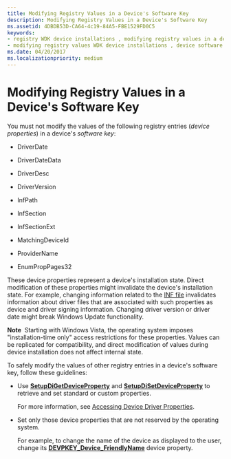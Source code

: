 ```yaml
---
title: Modifying Registry Values in a Device's Software Key
description: Modifying Registry Values in a Device's Software Key
ms.assetid: 4DBDB53D-CA64-4c19-84A5-FBE1529FD0C5
keywords:
- registry WDK device installations , modifying registry values in a device's software key
- modifying registry values WDK device installations , device software key
ms.date: 04/20/2017
ms.localizationpriority: medium
---
```


# Modifying Registry Values in a Device's Software Key


You must not modify the values of the following registry entries (*device properties*) in a device's *software key*:

-   DriverDate

-   DriverDateData

-   DriverDesc

-   DriverVersion

-   InfPath

-   InfSection

-   InfSectionExt

-   MatchingDeviceId

-   ProviderName

-   EnumPropPages32

These device properties represent a device's installation state. Direct modification of these properties might invalidate the device's installation state. For example, changing information related to the [INF file](overview-of-inf-files.md) invalidates information about driver files that are associated with such properties as device and driver signing information. Changing driver version or driver date might break Windows Update functionality.

**Note**  Starting with Windows Vista, the operating system imposes "installation-time only" access restrictions for these properties. Values can be replicated for compatibility, and direct modification of values during device installation does not affect internal state.

 

To safely modify the values of other registry entries in a device's software key, follow these guidelines:

-   Use [**SetupDiGetDeviceProperty**](https://docs.microsoft.com/windows/desktop/api/setupapi/nf-setupapi-setupdigetdevicepropertyw) and [**SetupDiSetDeviceProperty**](https://docs.microsoft.com/windows/desktop/api/setupapi/nf-setupapi-setupdisetdevicepropertyw) to retrieve and set standard or custom properties.

    For more information, see [Accessing Device Driver Properties](accessing-device-driver-properties.md).

-   Set only those device properties that are not reserved by the operating system.

    For example, to change the name of the device as displayed to the user, change its [**DEVPKEY_Device_FriendlyName**](https://docs.microsoft.com/windows-hardware/drivers/install/devpkey-device-friendlyname) device property.

 

 






